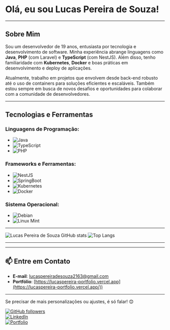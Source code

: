 # Olá, eu sou Lucas Pereira de Souza! 



---

## Sobre Mim

Sou um desenvolvedor de 19 anos, entusiasta por tecnologia e desenvolvimento de software. Minha experiência abrange linguagens como **Java**, **PHP** (com Laravel) e **TypeScript** (com NestJS). Além disso, tenho familiaridade com **Kubernetes**, **Docker** e boas práticas em desenvolvimento e deploy de aplicações.

Atualmente, trabalho em projetos que envolvem desde back-end robusto até o uso de containers para soluções eficientes e escaláveis. Também estou sempre em busca de novos desafios e oportunidades para colaborar com a comunidade de desenvolvedores.

---

## Tecnologias e Ferramentas

### Linguagens de Programação:
- ![Java](https://img.shields.io/badge/Java-%23ED8B00.svg?style=flat&logo=openjdk&logoColor=white)
- ![TypeScript](https://img.shields.io/badge/TypeScript-%23007ACC.svg?style=flat&logo=typescript&logoColor=white)
- ![PHP](https://img.shields.io/badge/PHP-777BB4?style=flat&logo=php&logoColor=white)

### Frameworks e Ferramentas:
- ![NestJS](https://img.shields.io/badge/NestJS-%23E0234E.svg?style=flat&logo=nestjs&logoColor=white)
- ![SpringBoot](https://img.shields.io/badge/SpringBoot-%23AAFF00.svg?style=flat&logo=springboot&logoColor=white)
- ![Kubernetes](https://img.shields.io/badge/Kubernetes-%23326CE5.svg?style=flat&logo=kubernetes&logoColor=white)
- ![Docker](https://img.shields.io/badge/Docker-%230db7ed.svg?style=flat&logo=docker&logoColor=white)

### Sistema Operacional:
- ![Debian](https://img.shields.io/badge/Debian-%23A81D33.svg?style=flat&logo=debian&logoColor=white)
- ![Linux Mint](https://img.shields.io/badge/Linux_Mint-%23AAFF00.svg?style=flat&logo=linuxmint&logoColor=white)

---

![Lucas Pereira de Souza GitHub stats](https://github-readme-stats.vercel.app/api?username=lucaspereirasouza&showicons=true&theme=chartreuse-dark)
![Top Langs](https://github-readme-stats.vercel.app/api/top-langs/?username=lucaspereirasouza&layout=compact&theme=chartreuse-dark)

---

---

## 📫 Entre em Contato
- **E-mail**: lucaspereiradesouza2163@gmail.com
- **Portfólio**: [https://lucaspereira-portfolio.vercel.app](https://lucaspereira-portfolio.vercel.app/))  

---

Se precisar de mais personalizações ou ajustes, é só falar! 😊

[![GitHub followers](https://img.shields.io/github/followers/lucaspereirasouza?style=social)](https://github.com/lucaspereirasouza)  
[![LinkedIn](https://img.shields.io/badge/LinkedIn-Connect-blue?style=flat&logo=linkedin)](https://www.linkedin.com/in/seu-perfil-linkedin)  
[![Portfolio](https://img.shields.io/badge/Portfolio-View-brightgreen?style=flat&logo=vercel)](https://lucaspereira-portfolio.vercel.app/)




